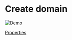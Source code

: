 # Create domain

<p>
    <a target="_blank" rel="noopener noreferrer" href="https://github.com/srleecode/vscode-domain-schematics-extension/blob/main/gifs/create.gif?raw=true">
        <img src="https://github.com/srleecode/vscode-domain-schematics-extension/blob/main/gifs/create.gif?raw=true" alt="Demo" style="max-width:100%;">
    </a>
</p>

[Properties](https://github.com/srleecode/domain/blob/master/packages/domain/src/schematics/create/schema.json)